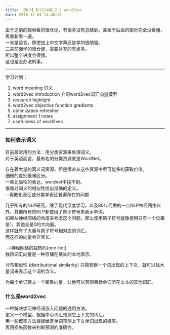 ```yaml
---
title: 【NLP】【CS224N】2.2 word2vec
date: 2018-11-04 14:48:31
---
```


由于之前的视频看的很仓促，有很多没有总结到。甚至于后面的部分完全没看懂，再重新看一遍。  
一来是语言，即使加上中文字幕还是学的很勉强。    
二来前面学的很仓促，需要补充的有点多。  
所以整个进度会很慢。  
这也是没办法的事。  

---
学习计划：
1. word meaning  词义
2. word2vec introduction  介绍word2vec词汇向量模型
3. research highlight  
4. word2vec objective function gradients
5. optimization refresher
6. assignment 1 notes
7. usefulness of word2vec

---
### 如何表示词义
目前最常用的方法：用分类资源来处理词义。  
对于英语而言，最有名的分类资源就是WordNet。  

存在着大量的同义词资源，但是很难从这些资源中尽可能多的获取价值。  
细微的差别很难区分。  
一些比喻性的表达，wordnet中找不到。  
很难对词义的相似性给出准确的定义。  
--离散化表征或分类学表征普遍存在的问题  

几乎所有的NLP研究，除了现代深度学习，以及80年代做的一点NLP神经网络以外，其他所有的NLP都使用了原子符号来表示单词。  
如果从神经网络的角度来考虑这个问题，那么使用原子符号就像使用只有一个位置是1，其他全是0的大向量。  
这样就有了大量与原子符号相对应的词汇。  
而这样的向量会非常长。  

-->神经网络的独热码(one-hot)  
独热词汇向量是一种存储在某处的本地表示。  


分布相似性  (distributional similarity)
只需观察一个词出现的上下文，就可以找大量词来表示这个词的含义。  

为每个单词建立一个密集向量，让他可以预测目标单词所在文本的其他词汇。  


### 什么是word2vec  
一种解决学习神经词嵌入问题的通用方法。  
定义一个模型，根据中心词汇预测它上下文的词汇。  
用一些概率方法根据给定单词预测上下文单词出现的概率。  
再用损失函数来判断预测的准确性。  

